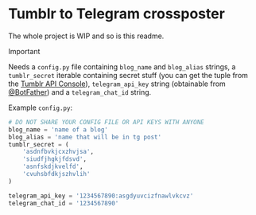 # Tumblr to Telegram crossposter

The whole project is WIP and so is this readme.

>[!IMPORTANT]
> Needs a `config.py` file containing `blog_name` and `blog_alias` strings, a `tumblr_secret` iterable containing secret stuff (you can get the tuple from the [Tumblr API Console](https://api.tumblr.com/console/calls/user/info)), `telegram_api_key` string (obtainable from [@BotFather](https://t.me/BotFather)) and a `telegram_chat_id` string.

Example `config.py`:

```python
# DO NOT SHARE YOUR CONFIG FILE OR API KEYS WITH ANYONE
blog_name = 'name of a blog'
blog_alias = 'name that will be in tg post'
tumblr_secret = (
    'asdnfbvkjcxzhvjsa',
    'siudfjhgkjfdsvd',
    'asnfskdjkvelfd',
    'cvuhsbfdkjszhvlih'
)

telegram_api_key = '1234567890:asgdyuvcizfnawlvkcvz'
telegram_chat_id = '1234567890'
```
